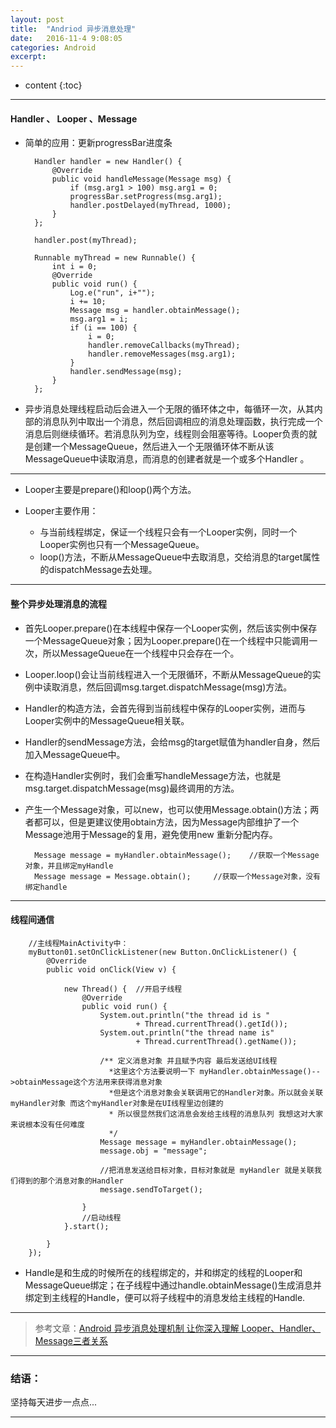 ```yaml
---
layout: post
title:  "Andriod 异步消息处理"
date:   2016-11-4 9:08:05
categories: Android
excerpt: 
---
```


* content
{:toc}

---

#### Handler 、 Looper 、Message

* 简单的应用：更新progressBar进度条

        Handler handler = new Handler() {
            @Override
            public void handleMessage(Message msg) {
                if (msg.arg1 > 100) msg.arg1 = 0;
                progressBar.setProgress(msg.arg1);
                handler.postDelayed(myThread, 1000);
            }
        };

        handler.post(myThread);

        Runnable myThread = new Runnable() {
            int i = 0;
            @Override
            public void run() {
                Log.e("run", i+"");
                i += 10;
                Message msg = handler.obtainMessage();
                msg.arg1 = i;
                if (i == 100) {
                    i = 0;
                    handler.removeCallbacks(myThread);
                    handler.removeMessages(msg.arg1);
                }
                handler.sendMessage(msg);
            }
        };

* 异步消息处理线程启动后会进入一个无限的循环体之中，每循环一次，从其内部的消息队列中取出一个消息，然后回调相应的消息处理函数，执行完成一个消息后则继续循环。若消息队列为空，线程则会阻塞等待。Looper负责的就是创建一个MessageQueue，然后进入一个无限循环体不断从该MessageQueue中读取消息，而消息的创建者就是一个或多个Handler 。

---

* Looper主要是prepare()和loop()两个方法。

* Looper主要作用：

    - 与当前线程绑定，保证一个线程只会有一个Looper实例，同时一个Looper实例也只有一个MessageQueue。
    - loop()方法，不断从MessageQueue中去取消息，交给消息的target属性的dispatchMessage去处理。

---

#### 整个异步处理消息的流程

* 首先Looper.prepare()在本线程中保存一个Looper实例，然后该实例中保存一个MessageQueue对象；因为Looper.prepare()在一个线程中只能调用一次，所以MessageQueue在一个线程中只会存在一个。

* Looper.loop()会让当前线程进入一个无限循环，不断从MessageQueue的实例中读取消息，然后回调msg.target.dispatchMessage(msg)方法。

* Handler的构造方法，会首先得到当前线程中保存的Looper实例，进而与Looper实例中的MessageQueue相关联。

* Handler的sendMessage方法，会给msg的target赋值为handler自身，然后加入MessageQueue中。

* 在构造Handler实例时，我们会重写handleMessage方法，也就是msg.target.dispatchMessage(msg)最终调用的方法。

* 产生一个Message对象，可以new，也可以使用Message.obtain()方法；两者都可以，但是更建议使用obtain方法，因为Message内部维护了一个Message池用于Message的复用，避免使用new 重新分配内存。

        Message message = myHandler.obtainMessage();    //获取一个Message对象，并且绑定myHandle
        Message message = Message.obtain();     //获取一个Message对象，没有绑定handle

---

#### 线程间通信

        //主线程MainActivity中：
        myButton01.setOnClickListener(new Button.OnClickListener() {  
            @Override  
            public void onClick(View v) {  

                new Thread() {  //开启子线程
                    @Override  
                    public void run() {  
                        System.out.println("the thread id is "  
                                + Thread.currentThread().getId());  
                        System.out.println("the thread name is"  
                                + Thread.currentThread().getName());  

                        /** 定义消息对象 并且赋予内容 最后发送给UI线程 
                          *这里这个方法要说明一下 myHandler.obtainMessage()-->obtainMessage这个方法用来获得消息对象 
                          *但是这个消息对象会关联调用它的Handler对象。所以就会关联myHandler对象 而这个myHandler对象是在UI线程里边创建的 
                          * 所以很显然我们这消息会发给主线程的消息队列 我想这对大家来说根本没有任何难度 
                          */  
                        Message message = myHandler.obtainMessage();  
                        message.obj = "message";  

                        //把消息发送给目标对象，目标对象就是 myHandler 就是关联我们得到的那个消息对象的Handler  
                        message.sendToTarget();  

                    }  
                    //启动线程  
                }.start();  

            }  
        });  

* Handle是和生成的时候所在的线程绑定的，并和绑定的线程的Looper和MessageQueue绑定；在子线程中通过handle.obtainMessage()生成消息并绑定到主线程的Handle，便可以将子线程中的消息发给主线程的Handle.
---

> 参考文章：[Android 异步消息处理机制 让你深入理解 Looper、Handler、Message三者关系](http://blog.csdn.net/lmj623565791/article/details/38377229)

---

### 结语：

坚持每天进步一点点...

---